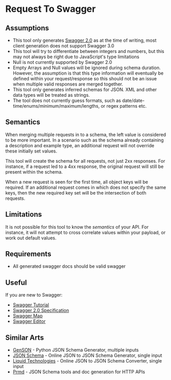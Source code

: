 # Request To Swagger

## Assumptions

* This tool only generates [Swagger 2.0](https://github.com/OAI/OpenAPI-Specification/blob/8b85bfe60d5822871dff5904252e859625af6007/versions/2.0.md#openapi-specification)
  as at the time of writing, most client generation does not support Swagger 3.0
* This tool will try to differentiate between integers and numbers,
  but this may not always be right due to JavaScript's type limitations
* Null is not currently supported by Swagger 2.0
* Empty Arrays and Null values will be ignored during schema duration. However, the assumption is that this
  type information will eventually be defined within your request/response so this should not be an issue when
  multiple valid responses are merged together.
* This tool only generates inferred schemas for JSON. XML and other data types will be treated as strings.
* The tool does not currently guess formats, such as date/date-time/enums/minimum/maximum/lengths, or regex patterns etc.

## Semantics

When merging multiple requests in to a schema, the left value is considered to be more important.
In a scenario such as the schema already containing a description and example type, an additional
request will not override these initially set values.

This tool will create the schema for all requests, not just 2xx responses.
For instance, if a request led to a 4xx response, the original request will still be present
within the schema.

When a new request is seen for the first time, all object keys will be required. If an additional
request comes in which does not specify the same keys, then the new required key set will be the
intersection of both requests.

## Limitations

It is not possible for this tool to know the _semantics_ of your API. For instance,
it will not attempt to cross correlate values within your payload, or work out default values.

## Requirements

* All generated swagger docs should be valid swagger

## Useful

If you are new to Swagger:

* [Swagger Tutorial](https://apihandyman.io/writing-openapi-swagger-specification-tutorial-part-1-introduction/)
* [Swagger 2.0 Specification](https://github.com/OAI/OpenAPI-Specification/blob/8b85bfe60d5822871dff5904252e859625af6007/versions/2.0.md)
* [Swagger Map](https://openapi-map.apihandyman.io/)
* [Swagger Editor](https://editor.swagger.io/)

## Similar Arts

* [GenSON](https://github.com/wolverdude/GenSON) - Python JSON Schema Generator, multiple inputs
* [JSON Schema](https://jsonschema.net/) - Online JSON to JSON Schema Generator, single input
* [Liquid Technologies](https://www.liquid-technologies.com/online-json-to-schema-converter) - Online JSON to JSON Schema Converter, single input
* [Prmd](https://github.com/interagent/prmd) - JSON Schema tools and doc generation for HTTP APIs
